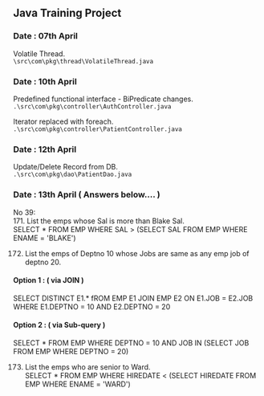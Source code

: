 ## Java Training Project

### Date : 07th April

Volatile Thread. <br />
`\src\com\pkg\thread\VolatileThread.java`

### Date : 10th April

Predefined functional interface - BiPredicate changes. <br />
`.\src\com\pkg\controller\AuthController.java`

Iterator replaced with foreach.<br />
`.\src\com\pkg\controller\PatientController.java`

### Date : 12th April

Update/Delete Record from DB. <br />
`.\src\com\pkg\dao\PatientDao.java`

### Date : 13th April ( Answers below.... )

No 39:</br >
171. List the emps whose Sal is more than Blake Sal.</br >
SELECT * FROM EMP WHERE SAL > (SELECT SAL FROM EMP WHERE ENAME = 'BLAKE')

172. List the emps of Deptno 10 whose Jobs are same as any emp job of deptno 20.
  #### Option 1 : ( via JOIN )</br >
  SELECT DISTINCT E1.* fROM EMP E1 JOIN EMP E2 ON E1.JOB = E2.JOB WHERE E1.DEPTNO = 10 AND E2.DEPTNO = 20
  #### Option 2 : ( via Sub-query )
  SELECT * FROM EMP WHERE DEPTNO = 10 AND JOB IN (SELECT JOB FROM EMP WHERE DEPTNO = 20)

173. List the emps who are senior to Ward.</br>
SELECT * FROM EMP WHERE HIREDATE < (SELECT HIREDATE FROM EMP WHERE ENAME = 'WARD')
